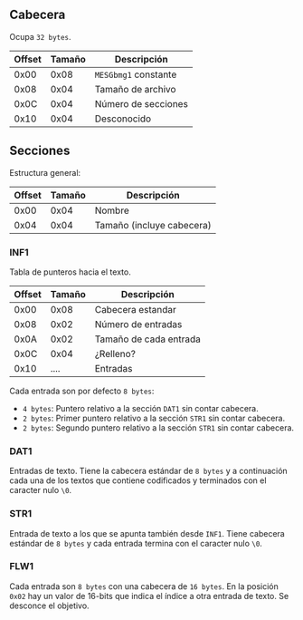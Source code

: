 ## Cabecera
Ocupa `32 bytes`.

| Offset | Tamaño | Descripción |
| ------ | ------ | ----------- |
| 0x00   | 0x08   | `MESGbmg1` constante |
| 0x08   | 0x04   | Tamaño de archivo |
| 0x0C   | 0x04   | Número de secciones |
| 0x10   | 0x04   | Desconocido |

## Secciones
Estructura general:

| Offset | Tamaño | Descripción |
| ------ | ------ | ----------- |
| 0x00   | 0x04   | Nombre |
| 0x04   | 0x04   | Tamaño (incluye cabecera) |

### INF1
Tabla de punteros hacia el texto.

| Offset | Tamaño | Descripción |
| ------ | ------ | ----------- |
| 0x00   | 0x08   | Cabecera estandar |
| 0x08   | 0x02   | Número de entradas |
| 0x0A   | 0x02   | Tamaño de cada entrada |
| 0x0C   | 0x04   | ¿Relleno? |
| 0x10   | ....   | Entradas |

Cada entrada son por defecto `8 bytes`:
* `4 bytes`: Puntero relativo a la sección `DAT1` sin contar cabecera.
* `2 bytes`: Primer puntero relativo a la sección `STR1` sin contar cabecera.
* `2 bytes`: Segundo puntero relativo a la sección `STR1` sin contar cabecera.

### DAT1
Entradas de texto. Tiene la cabecera estándar de `8 bytes` y a continuación cada una de los textos que contiene codificados y terminados con el caracter nulo `\0`.

### STR1
Entrada de texto a los que se apunta también desde `INF1`. Tiene cabecera estándar de `8 bytes` y cada entrada termina con el caracter nulo `\0`.

### FLW1
Cada entrada son `8 bytes` con una cabecera de `16 bytes`. En la posición `0x02` hay un valor de 16-bits que indica el índice a otra entrada de texto. Se desconce el objetivo.

